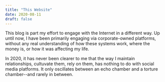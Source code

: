 ```yaml
---
title: "This Website"
date: 2020-08-11
draft: false
---
```


This blog is part my effort to engage with the Internet in a different way. Up until now, I have been primarily engaging via corporate-owned platforms, without any real understanding of how these systems work, where the money is, or how it was affecting my life. 

In 2020, it has never been clearer to me that the way I maintain relationships, cultuvate them, rely on them, has nothing to do with social media platforms. It only oscillates between an echo chamber and a torture chamber--and rarely in between.
 
